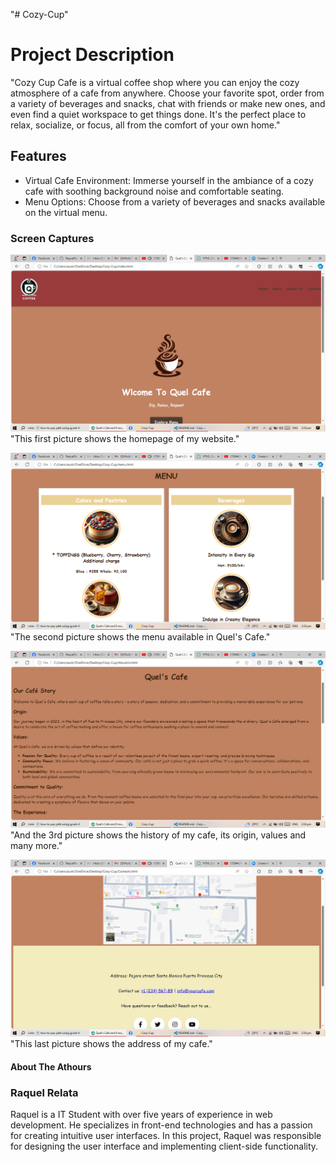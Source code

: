 "# Cozy-Cup" 

# Project Description 
"Cozy Cup Cafe is a virtual coffee shop where you can enjoy the cozy atmosphere of a cafe from anywhere. Choose your favorite spot, order from a variety of beverages and snacks, chat with friends or make new ones, and even find a quiet workspace to get things done. It's the perfect place to relax, socialize, or focus, all from the comfort of your own home."

## Features
* Virtual Cafe Environment: Immerse yourself in the ambiance of a cozy cafe with soothing background noise and comfortable seating.
* Menu Options: Choose from a variety of beverages and snacks available on the virtual menu.

### Screen Captures
![OIG2](IMG/IMG1.png)
"This first picture shows the homepage of my website."

![OIG2](IMG/IMG2.png)
"The second picture shows the menu available in Quel's Cafe."

![OIG2](IMG/IMG3.png)
"And the 3rd picture shows the history of my cafe, its origin, values and many more."


![OIG2](IMG/IMG4.png)
"This last picture shows the address of my cafe."

#### About The Athours
### Raquel Relata
Raquel is a IT Student with over five years of experience in web development. He specializes in front-end technologies and has a passion for creating intuitive user interfaces. In this project, Raquel  was responsible for designing the user interface and implementing client-side functionality.





